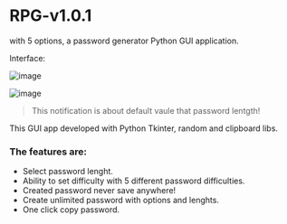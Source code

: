 
# RPG-v1.0.1
with 5 options, a password generator Python GUI application. 

Interface:

![image](https://user-images.githubusercontent.com/4365391/219131833-98b3ea6c-5381-4691-801e-7cc5f95770d2.png)

![image](https://user-images.githubusercontent.com/4365391/219131296-4e9bb3e3-010c-4b92-bec8-b962c7281be0.png)
 

> This notification is about default vaule that password lentgth!

This GUI app developed with Python Tkinter, random and clipboard libs. 
### The features are:

- Select password lenght.
- Ability to set difficulty with 5 different password difficulties.
- Created password never save anywhere!
- Create unlimited password with options and lenghts.
- One click copy password.
